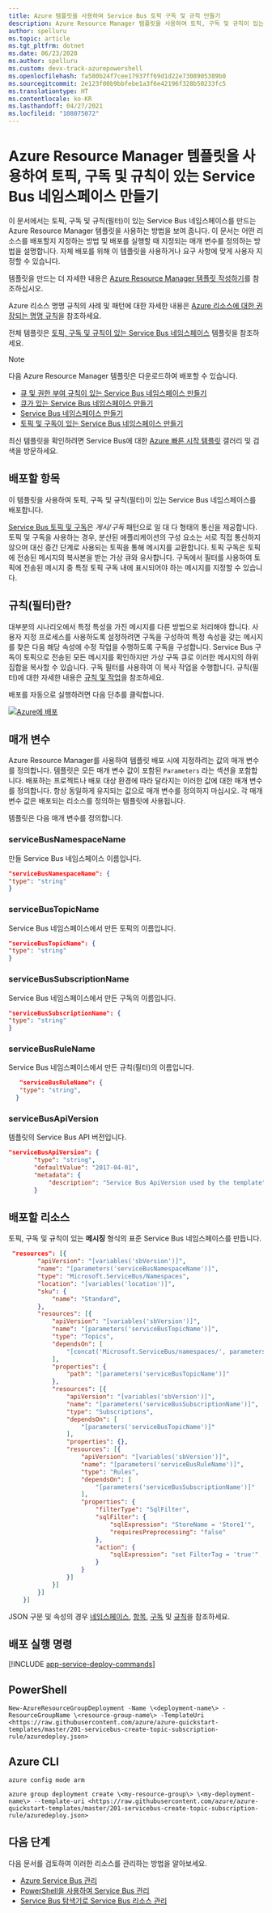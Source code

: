 ```yaml
---
title: Azure 템플릿을 사용하여 Service Bus 토픽 구독 및 규칙 만들기
description: Azure Resource Manager 템플릿을 사용하여 토픽, 구독 및 규칙이 있는 Service Bus 네임스페이스 만들기
author: spelluru
ms.topic: article
ms.tgt_pltfrm: dotnet
ms.date: 06/23/2020
ms.author: spelluru
ms.custom: devx-track-azurepowershell
ms.openlocfilehash: fa580b24f7cee17937ff69d1d22e7308905389b0
ms.sourcegitcommit: 2e123f00b9bbfebe1a3f6e42196f328b50233fc5
ms.translationtype: HT
ms.contentlocale: ko-KR
ms.lasthandoff: 04/27/2021
ms.locfileid: "108075072"
---
```

# <a name="create-a-service-bus-namespace-with-topic-subscription-and-rule-using-an-azure-resource-manager-template"></a>Azure Resource Manager 템플릿을 사용하여 토픽, 구독 및 규칙이 있는 Service Bus 네임스페이스 만들기

이 문서에서는 토픽, 구독 및 규칙(필터)이 있는 Service Bus 네임스페이스를 만드는 Azure Resource Manager 템플릿을 사용하는 방법을 보여 줍니다. 이 문서는 어떤 리소스를 배포할지 지정하는 방법 및 배포를 실행할 때 지정되는 매개 변수를 정의하는 방법을 설명합니다. 자체 배포를 위해 이 템플릿을 사용하거나 요구 사항에 맞게 사용자 지정할 수 있습니다.

템플릿을 만드는 더 자세한 내용은 [Azure Resource Manager 템플릿 작성하기][Authoring Azure Resource Manager templates]를 참조하십시오.

Azure 리소스 명명 규칙의 사례 및 패턴에 대한 자세한 내용은 [Azure 리소스에 대한 권장되는 명명 규칙][Recommended naming conventions for Azure resources]을 참조하세요.

전체 템플릿은 [토픽, 구독 및 규칙이 있는 Service Bus 네임스페이스][Service Bus namespace with topic, subscription, and rule] 템플릿을 참조하세요.

> [!NOTE]
> 다음 Azure Resource Manager 템플릿은 다운로드하여 배포할 수 있습니다.
> 
> * [큐 및 권한 부여 규칙이 있는 Service Bus 네임스페이스 만들기](service-bus-resource-manager-namespace-auth-rule.md)
> * [큐가 있는 Service Bus 네임스페이스 만들기](service-bus-resource-manager-namespace-queue.md)
> * [Service Bus 네임스페이스 만들기](service-bus-resource-manager-namespace.md)
> * [토픽 및 구독이 있는 Service Bus 네임스페이스 만들기](service-bus-resource-manager-namespace-topic.md)
> 
> 최신 템플릿을 확인하려면 Service Bus에 대한 [Azure 빠른 시작 템플릿][Azure Quickstart Templates] 갤러리 및 검색을 방문하세요.

## <a name="what-do-you-deploy"></a>배포할 항목

이 템플릿을 사용하여 토픽, 구독 및 규칙(필터)이 있는 Service Bus 네임스페이스를 배포합니다.

[Service Bus 토픽 및 구독](service-bus-queues-topics-subscriptions.md#topics-and-subscriptions)은 *게시/구독* 패턴으로 일 대 다 형태의 통신을 제공합니다. 토픽 및 구독을 사용하는 경우, 분산된 애플리케이션의 구성 요소는 서로 직접 통신하지 않으며 대신 중간 단계로 사용되는 토픽을 통해 메시지를 교환합니다. 토픽 구독은 토픽에 전송된 메시지의 복사본을 받는 가상 큐와 유사합니다. 구독에서 필터를 사용하여 토픽에 전송된 메시지 중 특정 토픽 구독 내에 표시되어야 하는 메시지를 지정할 수 있습니다.

## <a name="what-are-rules-filters"></a>규칙(필터)란?

대부분의 시나리오에서 특정 특성을 가진 메시지를 다른 방법으로 처리해야 합니다. 사용자 지정 프로세스를 사용하도록 설정하려면 구독을 구성하여 특정 속성을 갖는 메시지를 찾은 다음 해당 속성에 수정 작업을 수행하도록 구독을 구성합니다. Service Bus 구독이 토픽으로 전송된 모든 메시지를 확인하지만 가상 구독 큐로 이러한 메시지의 하위 집합을 복사할 수 있습니다. 구독 필터를 사용하여 이 복사 작업을 수행합니다. 규칙(필터)에 대한 자세한 내용은 [규칙 및 작업](service-bus-queues-topics-subscriptions.md#rules-and-actions)을 참조하세요.

배포를 자동으로 실행하려면 다음 단추를 클릭합니다.

[![Azure에 배포](./media/service-bus-resource-manager-namespace-topic/deploybutton.png)](https://portal.azure.com/#create/Microsoft.Template/uri/https%3A%2F%2Fraw.githubusercontent.com%2FAzure%2Fazure-quickstart-templates%2Fmaster%2F201-servicebus-create-topic-subscription-rule%2Fazuredeploy.json)

## <a name="parameters"></a>매개 변수

Azure Resource Manager를 사용하여 템플릿 배포 시에 지정하려는 값의 매개 변수를 정의합니다. 템플릿은 모든 매개 변수 값이 포함된 `Parameters` 라는 섹션을 포함합니다. 배포하는 프로젝트나 배포 대상 환경에 따라 달라지는 이러한 값에 대한 매개 변수를 정의합니다. 항상 동일하게 유지되는 값으로 매개 변수를 정의하지 마십시오. 각 매개 변수 값은 배포되는 리소스를 정의하는 템플릿에 사용됩니다.

템플릿은 다음 매개 변수를 정의합니다.

### <a name="servicebusnamespacename"></a>serviceBusNamespaceName

만들 Service Bus 네임스페이스 이름입니다.

```json
"serviceBusNamespaceName": {
"type": "string"
}
```

### <a name="servicebustopicname"></a>serviceBusTopicName

Service Bus 네임스페이스에서 만든 토픽의 이름입니다.

```json
"serviceBusTopicName": {
"type": "string"
}
```

### <a name="servicebussubscriptionname"></a>serviceBusSubscriptionName

Service Bus 네임스페이스에서 만든 구독의 이름입니다.

```json
"serviceBusSubscriptionName": {
"type": "string"
}
```

### <a name="servicebusrulename"></a>serviceBusRuleName

Service Bus 네임스페이스에서 만든 규칙(필터)의 이름입니다.

```json
   "serviceBusRuleName": {
   "type": "string",
  }
```

### <a name="servicebusapiversion"></a>serviceBusApiVersion

템플릿의 Service Bus API 버전입니다.

```json
"serviceBusApiVersion": { 
       "type": "string", 
       "defaultValue": "2017-04-01", 
       "metadata": { 
           "description": "Service Bus ApiVersion used by the template" 
       }
```

## <a name="resources-to-deploy"></a>배포할 리소스

토픽, 구독 및 규칙이 있는 **메시징** 형식의 표준 Service Bus 네임스페이스를 만듭니다.

```json
 "resources": [{
        "apiVersion": "[variables('sbVersion')]",
        "name": "[parameters('serviceBusNamespaceName')]",
        "type": "Microsoft.ServiceBus/Namespaces",
        "location": "[variables('location')]",
        "sku": {
            "name": "Standard",
        },
        "resources": [{
            "apiVersion": "[variables('sbVersion')]",
            "name": "[parameters('serviceBusTopicName')]",
            "type": "Topics",
            "dependsOn": [
                "[concat('Microsoft.ServiceBus/namespaces/', parameters('serviceBusNamespaceName'))]"
            ],
            "properties": {
                "path": "[parameters('serviceBusTopicName')]"
            },
            "resources": [{
                "apiVersion": "[variables('sbVersion')]",
                "name": "[parameters('serviceBusSubscriptionName')]",
                "type": "Subscriptions",
                "dependsOn": [
                    "[parameters('serviceBusTopicName')]"
                ],
                "properties": {},
                "resources": [{
                    "apiVersion": "[variables('sbVersion')]",
                    "name": "[parameters('serviceBusRuleName')]",
                    "type": "Rules",
                    "dependsOn": [
                        "[parameters('serviceBusSubscriptionName')]"
                    ],
                    "properties": {
                        "filterType": "SqlFilter",
                        "sqlFilter": {
                            "sqlExpression": "StoreName = 'Store1'",
                            "requiresPreprocessing": "false"
                        },
                        "action": {
                            "sqlExpression": "set FilterTag = 'true'"
                        }
                    }
                }]
            }]
        }]
    }]
```

JSON 구문 및 속성의 경우 [네임스페이스](/azure/templates/microsoft.servicebus/namespaces), [항목](/azure/templates/microsoft.servicebus/namespaces/topics), [구독](/azure/templates/microsoft.servicebus/namespaces/topics/subscriptions) 및 [규칙](/azure/templates/microsoft.servicebus/namespaces/topics/subscriptions/rules)을 참조하세요.

## <a name="commands-to-run-deployment"></a>배포 실행 명령

[!INCLUDE [app-service-deploy-commands](../../includes/app-service-deploy-commands.md)]

## <a name="powershell"></a>PowerShell

```powershell-interactive
New-AzureResourceGroupDeployment -Name \<deployment-name\> -ResourceGroupName \<resource-group-name\> -TemplateUri <https://raw.githubusercontent.com/azure/azure-quickstart-templates/master/201-servicebus-create-topic-subscription-rule/azuredeploy.json>
```

## <a name="azure-cli"></a>Azure CLI

```azurecli-interactive
azure config mode arm

azure group deployment create \<my-resource-group\> \<my-deployment-name\> --template-uri <https://raw.githubusercontent.com/azure/azure-quickstart-templates/master/201-servicebus-create-topic-subscription-rule/azuredeploy.json>
```

## <a name="next-steps"></a>다음 단계

다음 문서를 검토하여 이러한 리소스를 관리하는 방법을 알아보세요.

* [Azure Service Bus 관리](service-bus-management-libraries.md)
* [PowerShell을 사용하여 Service Bus 관리](service-bus-manage-with-ps.md)
* [Service Bus 탐색기로 Service Bus 리소스 관리](https://github.com/paolosalvatori/ServiceBusExplorer/releases)

[Authoring Azure Resource Manager templates]: ../azure-resource-manager/templates/template-syntax.md
[Azure Quickstart Templates]: https://azure.microsoft.com/documentation/templates/?term=service+bus
[Learn more about Service Bus topics and subscriptions]: service-bus-queues-topics-subscriptions.md
[Using Azure PowerShell with Azure Resource Manager]: ../azure-resource-manager/management/manage-resources-powershell.md
[Using the Azure CLI for Mac, Linux, and Windows with Azure Resource Management]: ../azure-resource-manager/management/manage-resources-cli.md
[Recommended naming conventions for Azure resources]: /azure/cloud-adoption-framework/ready/azure-best-practices/naming-and-tagging
[Service Bus namespace with topic, subscription, and rule]: https://github.com/Azure/azure-quickstart-templates/blob/master/201-servicebus-create-topic-subscription-rule/
[Service Bus queues, topics, and subscriptions]: service-bus-queues-topics-subscriptions.md
